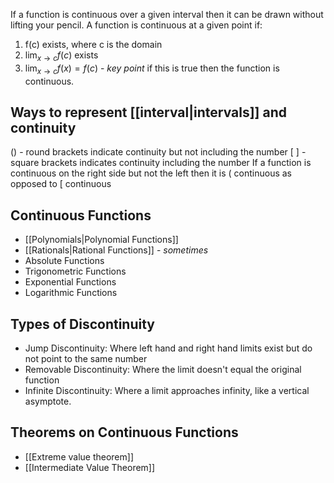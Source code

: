 If a function is continuous over a given interval then it can be drawn without lifting your pencil. A function is continuous at a given point if:
1. f(c) exists, where c is the domain
2. $\lim_{x\to c} f(c)$ exists
3. $\lim_{x\to c}f(x) = f(c)$ - *key point* if this is true then the function is continuous.

## Ways to represent [[interval|intervals]] and continuity
() - round brackets indicate continuity but not including the number
$[\text{  }]$ - square brackets indicates continuity including the number
If a function is continuous on the right side but not the left then it is ( continuous as opposed to $\text{[}$ continuous
## Continuous Functions
* [[Polynomials|Polynomial Functions]]
* [[Rationals|Rational Functions]] - *sometimes*
* Absolute Functions
* Trigonometric Functions
* Exponential Functions
* Logarithmic Functions

## Types of Discontinuity
* Jump Discontinuity: Where left hand and right hand limits exist but do not point to the same number
* Removable Discontinuity: Where the limit doesn't equal the original function
* Infinite Discontinuity: Where a limit approaches infinity, like a vertical asymptote.

## Theorems on Continuous Functions
* [[Extreme value theorem]]
* [[Intermediate Value Theorem]]
